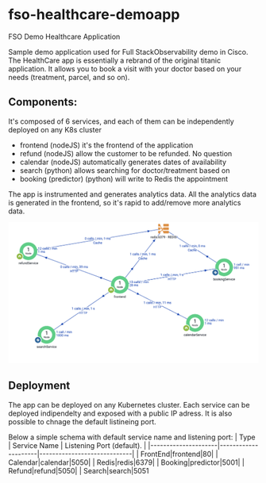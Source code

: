# fso-healthcare-demoapp
FSO Demo Healthcare Application


Sample demo application used for Full StackObservability demo in Cisco.
The HealthCare app is essentially a rebrand of the original titanic application. 
It allows you to book a visit with your doctor based on your needs (treatment, parcel, and so on).

## Components:
It's composed of 6 services, and each of them can be independently deployed on any K8s cluster
 - frontend (nodeJS) it's the frontend of the application
 - refund (nodeJS) allow the customer to be refunded. No question
 - calendar (nodeJS) automatically generates dates of availability
 - search (python) allows searching for doctor/treatment based on 
 - booking (predictor) (python) will write to Redis the appointment

The app is instrumented and generates analytics data. All the analytics data is generated in the frontend, so it's rapid to add/remove more analytics data.

 ![Variables](img/appmap.png)
 
 ## Deployment
The app can be deployed on any Kubernetes cluster.
Each service can be deployed indipendelty and exposed with a public IP adress. It is also possible to chnage the default listineing port.

Below a simple schema with default service name and listening port:
| Type                |   Service Name      | Listening Port (default).   | 
|---------------------|---------------------|-----------------------------|
| FrontEnd|frontend|80|
| Calendar|calendar|5050|
| Redis|redis|6379|
| Booking|predictor|5001|
| Refund|refund|5050|
| Search|search|5051



